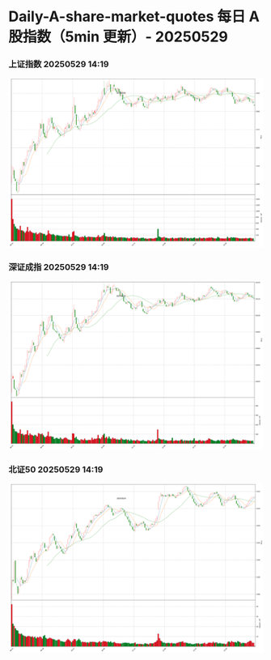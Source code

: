 
# Daily-A-share-market-quotes 每日 A 股指数（5min 更新）- 20250529

### 上证指数 20250529 14:19
![](./fig/2025/5/20250529-sh000001.png)

### 深证成指 20250529 14:19
![](./fig/2025/5/20250529-sz399001.png)

### 北证50 20250529 14:19
![](./fig/2025/5/20250529-bj899050.png)
